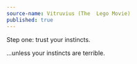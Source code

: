 ```yaml
---
source-name: Vitruvius (The  Lego Movie)
published: true
---
```

<p>Step one: trust your instincts.</p>
<p>...unless your instincts are terrible.</p>
